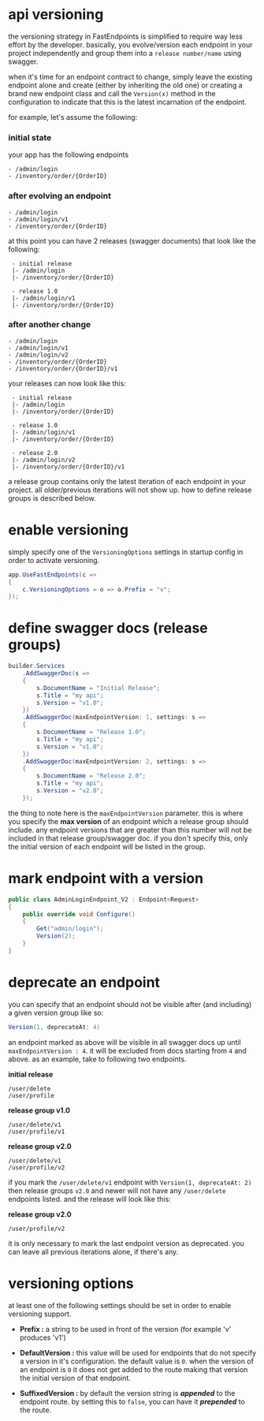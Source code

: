 # api versioning

the versioning strategy in FastEndpoints is simplified to require way less effort by the developer. basically, you evolve/version each endpoint in your project independently and group them into a `release number/name` using swagger. 

when it's time for an endpoint contract to change, simply leave the existing endpoint alone and create (either by inheriting the old one) or creating a brand new endpoint class and call the `Version(x)` method in the configuration to indicate that this is the latest incarnation of the endpoint.

for example, let's assume the following:

### initial state
your app has the following endpoints
```shell
- /admin/login
- /inventory/order/{OrderID}
```

### after evolving an endpoint
```shell
- /admin/login
- /admin/login/v1
- /inventory/order/{OrderID}
```
at this point you can have 2 releases (swagger documents) that look like the following:
```shell
 - initial release
 |- /admin/login
 |- /inventory/order/{OrderID}
 
 - release 1.0
 |- /admin/login/v1
 |- /inventory/order/{OrderID}
```

### after another change
```shell
- /admin/login
- /admin/login/v1
- /admin/login/v2
- /inventory/order/{OrderID}
- /inventory/order/{OrderID}/v1
```
your releases can now look like this:
```shell
 - initial release
 |- /admin/login
 |- /inventory/order/{OrderID}
 
 - release 1.0
 |- /admin/login/v1
 |- /inventory/order/{OrderID}

 - release 2.0
 |- /admin/login/v2
 |- /inventory/order/{OrderID}/v1
```
a release group contains only the latest iteration of each endpoint in your project. all older/previous iterations will not show up. how to define release groups is described below.

# enable versioning
simply specify one of the `VersioningOptions` settings in startup config in order to activate versioning.
```csharp
app.UseFastEndpoints(c =>
{
    c.VersioningOptions = o => o.Prefix = "v";
});
```

# define swagger docs (release groups)
```csharp 
builder.Services
    .AddSwaggerDoc(s =>
    {
        s.DocumentName = "Initial Release";
        s.Title = "my api";
        s.Version = "v1.0";
    })
    .AddSwaggerDoc(maxEndpointVersion: 1, settings: s =>
    {
        s.DocumentName = "Release 1.0";
        s.Title = "my api";
        s.Version = "v1.0";
    })
    .AddSwaggerDoc(maxEndpointVersion: 2, settings: s =>
    {
        s.DocumentName = "Release 2.0";
        s.Title = "my api";
        s.Version = "v2.0";
    });
```
the thing to note here is the `maxEndpointVersion` parameter. this is where you specify the **max version** of an endpoint which a release group should include. any endpoint versions that are greater than this number will not be included in that release group/swagger doc. if you don't specify this, only the initial version of each endpoint will be listed in the group.

# mark endpoint with a version
```csharp
public class AdminLoginEndpoint_V2 : Endpoint<Request>
{
    public override void Configure()
    {
        Get("admin/login");
        Version(2);
    }
}
```

# deprecate an endpoint
you can specify that an endpoint should not be visible after (and including) a given version group like so:
```csharp
Version(1, deprecateAt: 4)
```
an endpoint marked as above will be visible in all swagger docs up until `maxEndpointVersion : 4`. it will be excluded from docs starting from `4` and above.
as an example, take to following two endpoints.

**initial release**
```shell
/user/delete
/user/profile
```

**release group v1.0**
```shell
/user/delete/v1
/user/profile/v1
```

**release group v2.0**
```shell
/user/delete/v1
/user/profile/v2
```
if you mark the `/user/delete/v1` endpoint with `Version(1, deprecateAt: 2)` then release groups `v2.0` and newer will not have any `/user/delete` endpoints listed. and the release will look like this:

**release group v2.0**
```shell
/user/profile/v2
```

it is only necessary to mark the last endpoint version as deprecated. you can leave all previous iterations alone, if there's any.

# versioning options
at least one of the following settings should be set in order to enable versioning support.

- **Prefix :** a string to be used in front of the version (for example 'v' produces 'v1')

- **DefaultVersion :** this value will be used for endpoints that do not specify a version in it's configuration. the default value is `0`. when the version of an endpoint is `0` it does not get added to the route making that version the initial version of that endpoint.

- **SuffixedVersion :** by default the version string is <b>*appended*</b> to the endpoint route. by setting this to `false`, you can have it <b>*prepended*</b> to the route.